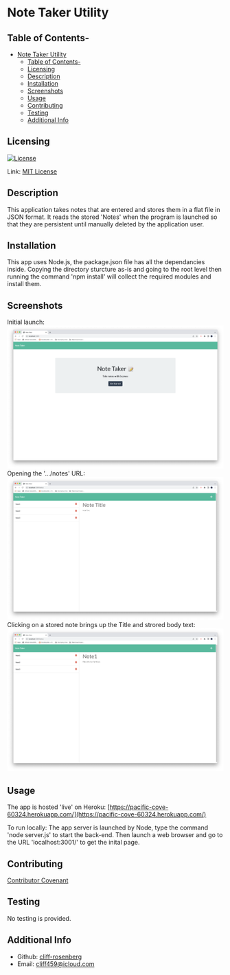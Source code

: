 # Note Taker Utility

## Table of Contents-
- [Note Taker Utility](#note-taker-utility)
  - [Table of Contents-](#table-of-contents-)
  - [Licensing](#licensing)
  - [Description](#description)
  - [Installation](#installation)
  - [Screenshots](#screenshots)
  - [Usage](#usage)
  - [Contributing](#contributing)
  - [Testing](#testing)
  - [Additional Info](#additional-info)

## Licensing

[![License](https://img.shields.io/badge/license-MIT-green)](./LICENSE)

Link: [MIT License](https://opensource.org/licenses/MIT)

## Description

  This application takes notes that are entered and stores them in a flat file in JSON format. It reads the stored 'Notes' when the program is launched so that they are persistent until manually deleted by the application user.
  
## Installation

  This app uses Node.js, the package.json file has all the dependancies inside. Copying the directory sturcture as-is and going to the root level then running the command 'npm install' will collect the required modules and install them.

## Screenshots

Initial launch:
![Screenshot](assets/screenshot1.png)
Opening the '.../notes' URL:
![Screenshot](assets/screenshot2.png)
Clicking on a stored note brings up the Title and strored body text:
![Screenshot](assets/screenshot3.png)

## Usage

  The app is hosted 'live' on Heroku: [https://pacific-cove-60324.herokuapp.com/](https://pacific-cove-60324.herokuapp.com/)
  
  To run locally: The app server is launched by Node, type the command 'node server.js' to start the back-end. Then launch a web browser and go to the URL 'localhost:3001/' to get the inital page.

## Contributing

  [Contributor Covenant](https://www.contributor-covenant.org/)

## Testing

  No testing is provided.

## Additional Info

- Github: [cliff-rosenberg](https://github.com/cliff-rosenberg)
- Email: cliff459@icloud.com
